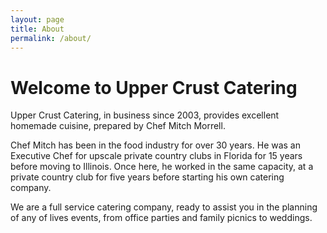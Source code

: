 ```yaml
---
layout: page
title: About
permalink: /about/
---
```


# Welcome to Upper Crust Catering

Upper Crust Catering, in business since 2003, provides excellent homemade cuisine, prepared by Chef Mitch Morrell.

Chef Mitch has been in the food industry for over 30 years.  He was an Executive Chef for upscale private country clubs in Florida for 15 years before moving to Illinois.  Once here, he worked in the same capacity, at a private country club for five years before starting his own catering company.

We are a full service catering company, ready to assist you in the planning of any of lives events, from office parties and family picnics to weddings.
